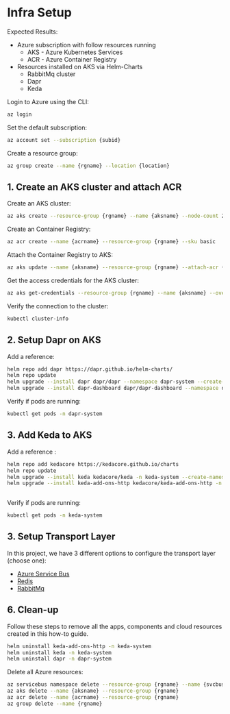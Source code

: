 # Infra Setup

Expected Results:

- Azure subscription with follow resources running
  - AKS - Azure Kubernetes Services
  - ACR - Azure Container Registry
- Resources installed on AKS via Helm-Charts
  - RabbitMq cluster
  - Dapr
  - Keda

Login to Azure using the CLI:

```sh
az login
```

Set the default subscription:

```sh
az account set --subscription {subid}
```

Create a resource group:

```sh
az group create --name {rgname} --location {location}
```

## 1. Create an AKS cluster and attach ACR

Create an AKS cluster:

```sh
az aks create --resource-group {rgname} --name {aksname} --node-count 2 --location {location} --node-vm-size Standard_D4ds_v5 --tier free 
```

Create an Container Registry:

```sh
az acr create --name {acrname} --resource-group {rgname} --sku basic
```

Attach the Container Registry to AKS:

```sh
az aks update --name {aksname} --resource-group {rgname} --attach-acr {acrname}
```

Get the access credentials for the AKS cluster:

```sh
az aks get-credentials --resource-group {rgname} --name {aksname} --overwrite-existing
```

Verify the connection to the cluster:

```sh
kubectl cluster-info
```

## 2. Setup Dapr on AKS

Add a reference:

```sh
helm repo add dapr https://dapr.github.io/helm-charts/   
helm repo update
helm upgrade --install dapr dapr/dapr --namespace dapr-system --create-namespace
helm upgrade --install dapr-dashboard dapr/dapr-dashboard --namespace dapr-system --create-namespace
```

Verify if pods are running:

```sh
kubectl get pods -n dapr-system
```

## 3. Add Keda to AKS

Add a reference :

```sh
helm repo add kedacore https://kedacore.github.io/charts
helm repo update
helm upgrade --install keda kedacore/keda -n keda-system --create-namespace
helm upgrade --install keda-add-ons-http kedacore/keda-add-ons-http -n keda-system --create-namespace
 
```

Verify if pods are running:

```sh
kubectl get pods -n keda-system
```

## 3. Setup Transport Layer

In this project, we have 3 different options to configure the transport layer (choose one):

- [Azure Service Bus](setup-infra-az-svcbus.md)
- [Redis](setup-infra-redis.md)
- [RabbitMq](setup-infra-rbmq.md)

## 6. Clean-up

Follow these steps to remove all the apps, components and cloud resources created in this how-to guide.

```sh
helm uninstall keda-add-ons-http -n keda-system
helm uninstall keda -n keda-system
helm uninstall dapr -n dapr-system
```

Delete all Azure resources:

```sh
az servicebus namespace delete --resource-group {rgname} --name {svcbusname}
az aks delete --name {aksname} --resource-group {rgname}
az acr delete --name {acrname} --resource-group {rgname}
az group delete --name {rgname}
```
